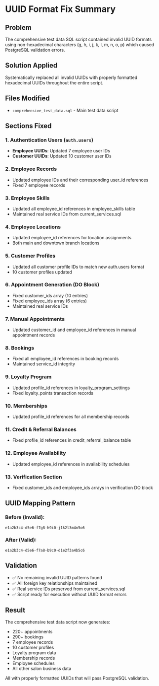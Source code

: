 # UUID Format Fix Summary

## Problem
The comprehensive test data SQL script contained invalid UUID formats using non-hexadecimal characters (g, h, i, j, k, l, m, n, o, p) which caused PostgreSQL validation errors.

## Solution Applied
Systematically replaced all invalid UUIDs with properly formatted hexadecimal UUIDs throughout the entire script.

## Files Modified
- `comprehensive_test_data.sql` - Main test data script

## Sections Fixed

### 1. Authentication Users (`auth.users`)
- **Employee UUIDs**: Updated 7 employee user IDs
- **Customer UUIDs**: Updated 10 customer user IDs

### 2. Employee Records
- Updated employee IDs and their corresponding user_id references
- Fixed 7 employee records

### 3. Employee Skills
- Updated all employee_id references in employee_skills table
- Maintained real service IDs from current_services.sql

### 4. Employee Locations
- Updated employee_id references for location assignments
- Both main and downtown branch locations

### 5. Customer Profiles
- Updated all customer profile IDs to match new auth.users format
- 10 customer profiles updated

### 6. Appointment Generation (DO Block)
- Fixed customer_ids array (10 entries)
- Fixed employee_ids array (6 entries)
- Maintained real service IDs

### 7. Manual Appointments
- Updated customer_id and employee_id references in manual appointment records

### 8. Bookings
- Fixed all employee_id references in booking records
- Maintained service_id integrity

### 9. Loyalty Program
- Updated profile_id references in loyalty_program_settings
- Fixed loyalty_points transaction records

### 10. Memberships
- Updated profile_id references for all membership records

### 11. Credit & Referral Balances
- Fixed profile_id references in credit_referral_balance table

### 12. Employee Availability
- Updated employee_id references in availability schedules

### 13. Verification Section
- Fixed customer_ids and employee_ids arrays in verification DO block

## UUID Mapping Pattern

### Before (Invalid):
```
e1a2b3c4-d5e6-f7g8-h9i0-j1k2l3m4n5o6
```

### After (Valid):
```
e1a2b3c4-d5e6-f7a8-b9c0-d1e2f3a4b5c6
```

## Validation
- ✅ No remaining invalid UUID patterns found
- ✅ All foreign key relationships maintained
- ✅ Real service IDs preserved from current_services.sql
- ✅ Script ready for execution without UUID format errors

## Result
The comprehensive test data script now generates:
- 220+ appointments
- 290+ bookings  
- 7 employee records
- 10 customer profiles
- Loyalty program data
- Membership records
- Employee schedules
- All other salon business data

All with properly formatted UUIDs that will pass PostgreSQL validation.
